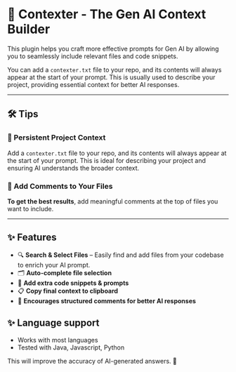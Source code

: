 # 🚀 Contexter - The Gen AI Context Builder

This plugin helps you craft more effective prompts for Gen AI by allowing you to seamlessly include relevant files and code snippets.

You can add a `contexter.txt` file to your repo, and its contents will always appear at the start of your prompt. This is usually used to describe your project, providing essential context for better AI responses.

---

## 🛠 Tips

### 📄 Persistent Project Context
Add a `contexter.txt` file to your repo, and its contents will always appear at the start of your prompt. This is ideal for describing your project and ensuring AI understands the broader context.

### 📌 Add Comments to Your Files
**To get the best results**, add meaningful comments at the top of files you want to include.

---

## ✨ Features

- 🔍 **Search & Select Files** – Easily find and add files from your codebase to enrich your AI prompt.
- 🗂 **Auto-complete file selection**
- 📝 **Add extra code snippets & prompts**
- 📋 **Copy final context to clipboard**
- 🧠 **Encourages structured comments for better AI responses**

## ✨ Language support
- Works with most languages
- Tested with Java, Javascript, Python 
 
This will improve the accuracy of AI-generated answers. 🚀  
